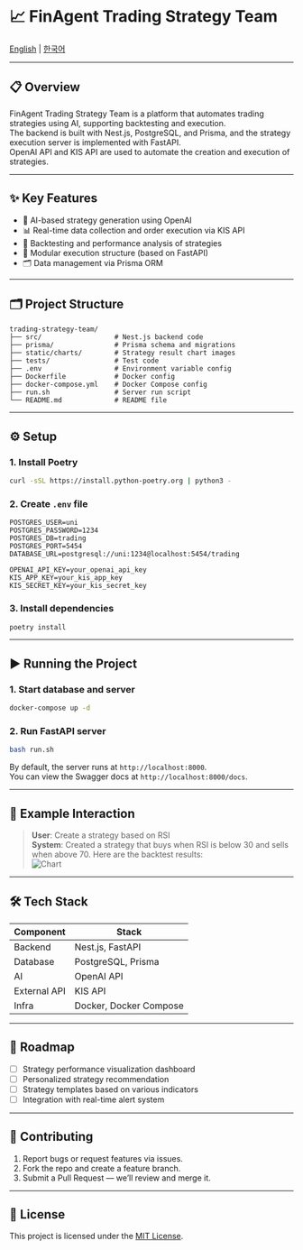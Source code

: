 # 📈 FinAgent Trading Strategy Team

[English](./README_en.md) | [한국어](./README.md)

---

## 📋 Overview

FinAgent Trading Strategy Team is a platform that automates trading strategies using AI, supporting backtesting and execution.  
The backend is built with Nest.js, PostgreSQL, and Prisma, and the strategy execution server is implemented with FastAPI.  
OpenAI API and KIS API are used to automate the creation and execution of strategies.

---

## ✨ Key Features

- 🤖 AI-based strategy generation using OpenAI  
- 📊 Real-time data collection and order execution via KIS API  
- 🧪 Backtesting and performance analysis of strategies  
- 🧱 Modular execution structure (based on FastAPI)  
- 🗂️ Data management via Prisma ORM  

---

## 🗂️ Project Structure

```
trading-strategy-team/
├── src/                  # Nest.js backend code
├── prisma/               # Prisma schema and migrations
├── static/charts/        # Strategy result chart images
├── tests/                # Test code
├── .env                  # Environment variable config
├── Dockerfile            # Docker config
├── docker-compose.yml    # Docker Compose config
├── run.sh                # Server run script
└── README.md             # README file
```

---

## ⚙️ Setup

### 1. Install Poetry

```bash
curl -sSL https://install.python-poetry.org | python3 -
```

### 2. Create `.env` file

```env
POSTGRES_USER=uni
POSTGRES_PASSWORD=1234
POSTGRES_DB=trading
POSTGRES_PORT=5454
DATABASE_URL=postgresql://uni:1234@localhost:5454/trading

OPENAI_API_KEY=your_openai_api_key
KIS_APP_KEY=your_kis_app_key
KIS_SECRET_KEY=your_kis_secret_key
```

### 3. Install dependencies

```bash
poetry install
```

---

## ▶️ Running the Project

### 1. Start database and server

```bash
docker-compose up -d
```

### 2. Run FastAPI server

```bash
bash run.sh
```

By default, the server runs at `http://localhost:8000`.  
You can view the Swagger docs at `http://localhost:8000/docs`.

---

## 💬 Example Interaction

> **User**: Create a strategy based on RSI  
> **System**: Created a strategy that buys when RSI is below 30 and sells when above 70. Here are the backtest results:  
> ![Chart](./static/charts/sample_result.png)

---

## 🛠 Tech Stack

| Component   | Stack                  |
|------------|------------------------|
| Backend     | Nest.js, FastAPI       |
| Database    | PostgreSQL, Prisma     |
| AI          | OpenAI API             |
| External API| KIS API                |
| Infra       | Docker, Docker Compose |

---

## 🚀 Roadmap

- [ ] Strategy performance visualization dashboard  
- [ ] Personalized strategy recommendation  
- [ ] Strategy templates based on various indicators  
- [ ] Integration with real-time alert system  

---

## 🤝 Contributing

1. Report bugs or request features via issues.  
2. Fork the repo and create a feature branch.  
3. Submit a Pull Request — we’ll review and merge it.

---

## 📄 License

This project is licensed under the [MIT License](./LICENSE).
